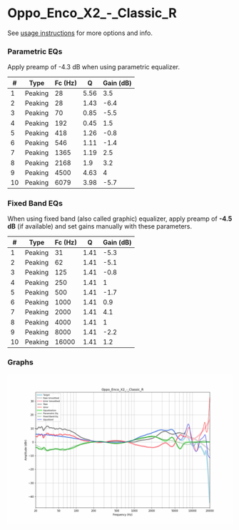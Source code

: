 # Oppo_Enco_X2_-_Classic_R
See [usage instructions](https://github.com/jaakkopasanen/AutoEq#usage) for more options and info.

### Parametric EQs
Apply preamp of -4.3 dB when using parametric equalizer.

|   # | Type    |   Fc (Hz) |    Q |   Gain (dB) |
|-----|---------|-----------|------|-------------|
|   1 | Peaking |        28 | 5.56 |         3.5 |
|   2 | Peaking |        28 | 1.43 |        -6.4 |
|   3 | Peaking |        70 | 0.85 |        -5.5 |
|   4 | Peaking |       192 | 0.45 |         1.5 |
|   5 | Peaking |       418 | 1.26 |        -0.8 |
|   6 | Peaking |       546 | 1.11 |        -1.4 |
|   7 | Peaking |      1365 | 1.19 |         2.5 |
|   8 | Peaking |      2168 | 1.9  |         3.2 |
|   9 | Peaking |      4500 | 4.63 |         4   |
|  10 | Peaking |      6079 | 3.98 |        -5.7 |

### Fixed Band EQs
When using fixed band (also called graphic) equalizer, apply preamp of **-4.5 dB** (if available) and set gains manually with these parameters.

|   # | Type    |   Fc (Hz) |    Q |   Gain (dB) |
|-----|---------|-----------|------|-------------|
|   1 | Peaking |        31 | 1.41 |        -5.3 |
|   2 | Peaking |        62 | 1.41 |        -5.1 |
|   3 | Peaking |       125 | 1.41 |        -0.8 |
|   4 | Peaking |       250 | 1.41 |         1   |
|   5 | Peaking |       500 | 1.41 |        -1.7 |
|   6 | Peaking |      1000 | 1.41 |         0.9 |
|   7 | Peaking |      2000 | 1.41 |         4.1 |
|   8 | Peaking |      4000 | 1.41 |         1   |
|   9 | Peaking |      8000 | 1.41 |        -2.2 |
|  10 | Peaking |     16000 | 1.41 |         1.2 |

### Graphs
![](./Oppo_Enco_X2_-_Classic_R.png)
